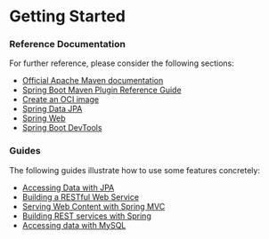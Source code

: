 # Getting Started

### Reference Documentation
For further reference, please consider the following sections:

* [Official Apache Maven documentation](https://maven.apache.org/guides/index.html)
* [Spring Boot Maven Plugin Reference Guide](https://docs.spring.io/spring-boot/docs/3.2.0-SNAPSHOT/maven-plugin/reference/html/)
* [Create an OCI image](https://docs.spring.io/spring-boot/docs/3.2.0-SNAPSHOT/maven-plugin/reference/html/#build-image)
* [Spring Data JPA](https://docs.spring.io/spring-boot/docs/3.2.0-SNAPSHOT/reference/htmlsingle/index.html#data.sql.jpa-and-spring-data)
* [Spring Web](https://docs.spring.io/spring-boot/docs/3.2.0-SNAPSHOT/reference/htmlsingle/index.html#web)
* [Spring Boot DevTools](https://docs.spring.io/spring-boot/docs/3.2.0-SNAPSHOT/reference/htmlsingle/index.html#using.devtools)

### Guides
The following guides illustrate how to use some features concretely:

* [Accessing Data with JPA](https://spring.io/guides/gs/accessing-data-jpa/)
* [Building a RESTful Web Service](https://spring.io/guides/gs/rest-service/)
* [Serving Web Content with Spring MVC](https://spring.io/guides/gs/serving-web-content/)
* [Building REST services with Spring](https://spring.io/guides/tutorials/rest/)
* [Accessing data with MySQL](https://spring.io/guides/gs/accessing-data-mysql/)

